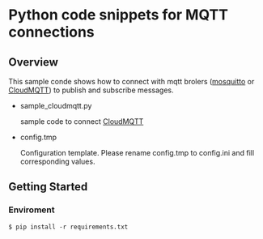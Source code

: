 # Python code snippets for MQTT connections

## Overview

This sample conde shows how to connect with mqtt brolers ([mosquitto](https://pypi.python.org/pypi/mosquitto/) or [CloudMQTT](http://www.cloudmqtt.com)) to publish and subscribe messages.



* sample_cloudmqtt.py 

    sample code to connect  [CloudMQTT](http://www.cloudmqtt.com)

* config.tmp

    Configuration template. Please rename config.tmp to config.ini and fill corresponding values.


## Getting Started
### Enviroment
    $ pip install -r requirements.txt


